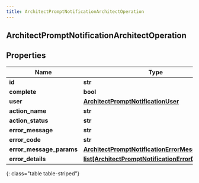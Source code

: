 ```yaml
---
title: ArchitectPromptNotificationArchitectOperation
---
```

## ArchitectPromptNotificationArchitectOperation

## Properties

|Name | Type | Description | Notes|
|------------ | ------------- | ------------- | -------------|
| **id** | **str** |  | [optional] |
| **complete** | **bool** |  | [optional] |
| **user** | [**ArchitectPromptNotificationUser**](ArchitectPromptNotificationUser.html) |  | [optional] |
| **action_name** | **str** |  | [optional] |
| **action_status** | **str** |  | [optional] |
| **error_message** | **str** |  | [optional] |
| **error_code** | **str** |  | [optional] |
| **error_message_params** | [**ArchitectPromptNotificationErrorMessageParams**](ArchitectPromptNotificationErrorMessageParams.html) |  | [optional] |
| **error_details** | [**list[ArchitectPromptNotificationErrorDetail]**](ArchitectPromptNotificationErrorDetail.html) |  | [optional] |
{: class="table table-striped"}


